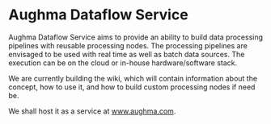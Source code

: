 Aughma Dataflow Service
=======================

Aughma Dataflow Service aims to provide an ability to build data processing pipelines with reusable processing nodes. The processing pipelines are envisaged to be used with real time as well as batch data sources. The execution can be on the cloud or in-house hardware/software stack.

We are currently building the wiki, which will contain information about the concept, how to use it, and how to build custom processing nodes if need be.

We shall host it as a service at www.aughma.com.
